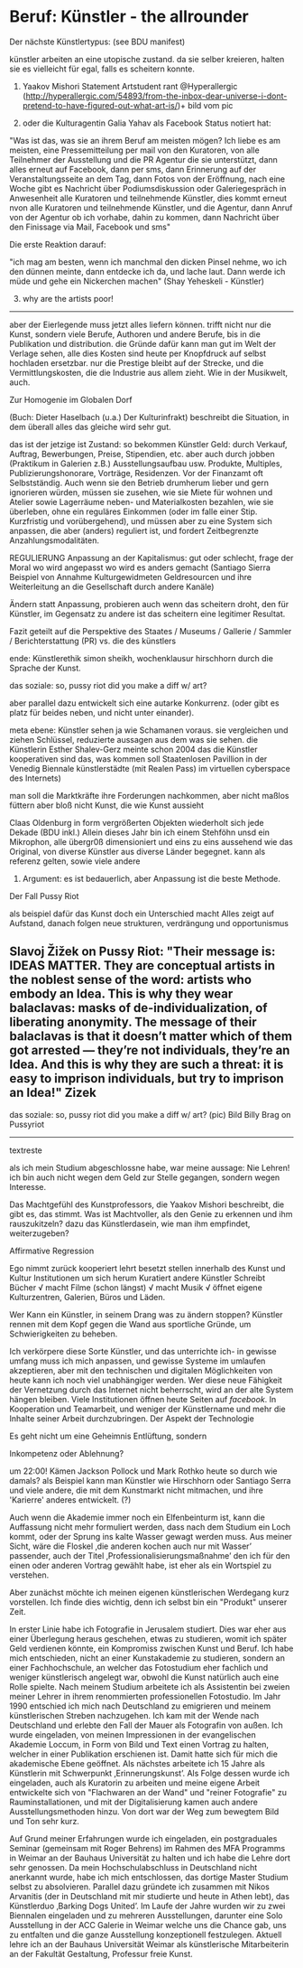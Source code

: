# Beruf: Künstler - the allrounder

Der nächste Künstlertypus:
(see BDU manifest)

künstler arbeiten an eine utopische zustand. 
da sie selber kreieren, halten sie es vielleicht für egal, falls es scheitern konnte.


1. Yaakov Mishori Statement Artstudent rant @Hyperallergic (http://hyperallergic.com/54893/from-the-inbox-dear-universe-i-dont-pretend-to-have-figured-out-what-art-is/)+ bild vom pic 

2. oder die Kulturagentin Galia Yahav als Facebook Status notiert hat:

"Was ist das, was sie an ihrem Beruf am meisten mögen? Ich liebe es am meisten, eine Pressemitteilung per mail von den Kuratoren, von alle Teilnehmer der Ausstellung und die PR Agentur die sie unterstützt, dann alles erneut auf Facebook, dann per sms, dann Erinnerung auf der Veranstaltungsseite an dem Tag, dann Fotos von der Eröffnung, nach eine Woche gibt es Nachricht über Podiumsdiskussion oder Galeriegespräch in Anwesenheit alle Kuratoren und teilnehmende Künstler, dies kommt erneut nvon alle Kuratoren und teilnehmende Künstler, und die Agentur, dann Anruf von der Agentur ob ich vorhabe, dahin zu kommen, dann Nachricht über den Finissage via Mail, Facebook und sms"

Die erste Reaktion darauf:

"ich mag am besten, wenn ich manchmal den dicken Pinsel nehme, wo ich den dünnen meinte, dann entdecke ich da, und lache laut. Dann werde ich müde und gehe ein Nickerchen machen" (Shay Yeheskeli - Künstler)

3. why are the artists poor!

- - -
aber der Eierlegende muss jetzt alles liefern können. trifft nicht nur die Kunst, sondern viele Berufe, Authoren und andere Berufe, bis in die Publikation und distribution. die Gründe dafür kann man gut im Welt der Verlage sehen, alle dies Kosten sind heute per Knopfdruck auf selbst hochladen ersetzbar. nur die Prestige bleibt auf der Strecke, und die Vermittlungskosten, die die Industrie aus allem zieht. Wie in der Musikwelt, auch.

Zur Homogenie im Globalen Dorf

(Buch: Dieter Haselbach (u.a.) Der Kulturinfrakt) beschreibt die Situation, in dem überall alles das gleiche wird sehr gut.

 das ist der jetzige ist Zustand: 
so bekommen Künstler Geld: durch Verkauf, Auftrag, Bewerbungen, Preise, Stipendien, etc. aber auch durch jobben (Praktikum in Galerien z.B.) Ausstellungsaufbau usw. Produkte, Multiples, Publizierungshonorare, Vorträge, Residenzen. Vor der Finanzamt oft Selbstständig.
Auch wenn sie den Betrieb drumherum lieber und gern ignorieren würden, müssen sie zusehen, wie sie Miete für wohnen und Atelier sowie Lagerräume neben- und Materialkosten bezahlen, wie sie überleben, ohne ein reguläres Einkommen (oder im falle einer Stip. Kurzfristig und vorübergehend), und müssen aber zu eine System sich anpassen, die aber (anders) reguliert ist, und fordert Zeitbegrenzte Anzahlungsmodalitäten.

 REGULIERUNG
Anpassung an der Kapitalismus: gut oder schlecht, frage der Moral
wo wird angepasst wo wird es anders gemacht (Santiago Sierra Beispiel von Annahme Kulturgewidmeten Geldresourcen und ihre Weiterleitung an die Gesellschaft durch andere Kanäle)

Ändern statt Anpassung, probieren auch wenn das scheitern droht, den für Künstler, im Gegensatz zu andere ist das scheitern eine legitimer Resultat.

Fazit geteilt auf die Perspektive des Staates / Museums / Gallerie / Sammler / Berichterstattung (PR)
vs. die des künstlers

ende: Künstlerethik simon sheikh, wochenklausur hirschhorn
durch die Sprache der Kunst.

das soziale: so, pussy riot did you make a diff w/ art?



aber parallel dazu entwickelt sich eine autarke Konkurrenz. (oder gibt es platz für beides neben, und nicht unter einander).


meta ebene: Künstler sehen ja wie Schamanen voraus. sie vergleichen und ziehen Schlüssel, reduzierte aussagen aus dem was sie sehen. die Künstlerin Esther Shalev-Gerz meinte schon 2004 das die Künstler kooperativen sind das, was kommen soll
Staatenlosen Pavillion in der Venedig Biennale
künstlerstädte (mit Realen Pass) im virtuellen cyberspace des Internets)


man soll die Marktkräfte ihre Forderungen nachkommen, aber nicht maßlos füttern aber bloß nicht Kunst, die wie Kunst aussieht

Claas Oldenburg in form vergrößerten Objekten wiederholt sich jede Dekade (BDU inkl.) Allein dieses Jahr bin ich einem Stehföhn unsd ein Mikrophon, alle übergr0ß dimensioniert und eins zu eins aussehend wie das Original, von diverse Künstler aus diverse Länder begegnet. kann als referenz gelten, sowie viele andere 

1. Argument: es ist bedauerlich, aber Anpassung ist die beste Methode.

 Der Fall Pussy Riot 

als beispiel dafür das Kunst doch ein Unterschied macht
Alles zeigt auf Aufstand, danach folgen neue strukturen, verdrängung und opportunismus

Slavoj Žižek on Pussy Riot:
‎"Their message is: IDEAS MATTER. They are conceptual artists in the noblest sense of the word: artists who embody an Idea. This is why they wear balaclavas: masks of de-individualization, of liberating anonymity. The message of their balaclavas is that it doesn’t matter which of them got arrested — they’re not individuals, they’re an Idea. And this is why they are such a threat: it is easy to imprison individuals, but try to imprison an Idea!" Zizek
---
das soziale: so, pussy riot did you make a diff w/ art?
(pic) Bild Billy Brag on Pussyriot


- - -
textreste

als ich mein Studium abgeschlossne habe, war meine aussage: Nie Lehren! ich bin auch nicht wegen dem Geld zur Stelle gegangen, sondern wegen Interesse.

Das Machtgefühl des Kunstprofessors, die Yaakov Mishori beschreibt, die gibt es, das stimmt. Was ist Machtvoller, als den Genie zu erkennen und ihm rauszukitzeln? dazu das Künstlerdasein, wie man ihm empfindet, weiterzugeben? 

Affirmative Regression

Ego nimmt zurück
kooperiert
lehrt
besetzt stellen innerhalb des Kunst und Kultur Institutionen um sich herum
Kuratiert andere Künstler
Schreibt Bücher
√ macht Filme (schon längst)
√ macht Musik
√ öffnet eigene Kulturzentren, Galerien, Büros und Läden.

Wer Kann ein Künstler, in seinem Drang was zu ändern stoppen? Künstler rennen mit dem Kopf gegen die Wand aus sportliche Gründe, um Schwierigkeiten zu beheben. 

Ich verkörpere diese Sorte Künstler, und das unterrichte ich-
in gewisse umfang muss ich mich anpassen, und gewisse Systeme im umlaufen akzeptieren, aber mit den technischen und digitalen Möglichkeiten von heute kann ich noch viel unabhängiger werden. Wer diese neue Fähigkeit der Vernetzung durch das Internet nicht beherrscht, wird an der alte System hängen bleiben. Viele Institutionen öffnen heute Seiten auf *facebook*. In Kooperation und Teamarbeit, und weniger der Künstlername und mehr die Inhalte seiner Arbeit durchzubringen. Der Aspekt der Technologie


Es geht nicht um eine Geheimnis Entlüftung, sondern 

Inkompetenz oder Ablehnung?

um 22:00!
Kämen Jackson Pollock und Mark Rothko heute so durch wie damals? als Beispiel kann man Künstler wie Hirschhorn oder Santiago Serra und viele andere, die mit dem Kunstmarkt nicht mitmachen, und ihre 'Karierre' anderes entwickelt. (?) 


Auch wenn die Akademie immer noch ein Elfenbeinturm ist, kann die Auffassung nicht mehr formuliert werden, dass nach dem Studium ein Loch kommt, oder der Sprung ins kalte Wasser gewagt werden muss. Aus meiner Sicht, wäre die Floskel ‚die anderen kochen auch nur mit Wasser’ passender, auch der Titel ‚Professionalisierungsmaßnahme’ den ich für den einen oder anderen Vortrag gewählt habe, ist eher als ein Wortspiel zu verstehen.

Aber zunächst möchte ich meinen eigenen künstlerischen Werdegang kurz vorstellen. Ich finde dies wichtig, denn ich selbst bin ein "Produkt" unserer Zeit. 

In erster Linie habe ich Fotografie in Jerusalem studiert. Dies war eher aus einer Überlegung heraus geschehen, etwas zu studieren, womit ich später Geld verdienen könnte, ein Kompromiss zwischen Kunst und Beruf. Ich habe mich entschieden, nicht an einer Kunstakademie zu studieren, sondern an einer Fachhochschule, an welcher das Fotostudium eher fachlich und weniger künstlerisch angelegt war, obwohl die Kunst natürlich auch eine Rolle spielte. Nach meinem Studium arbeitete ich als Assistentin bei zweien meiner Lehrer in ihrem renommierten professionellen Fotostudio. Im Jahr 1990 entschied ich mich nach Deutschland zu emigrieren und meinem künstlerischen Streben nachzugehen. Ich kam mit der Wende nach Deutschland und erlebte den Fall der Mauer als Fotografin von außen. Ich wurde eingeladen, von meinen Impressionen in der evangelischen Akademie Loccum, in Form von Bild und Text einen Vortrag zu halten, welcher in einer Publikation erschienen ist. Damit hatte sich für mich die akademische Ebene geöffnet. Als nächstes arbeitete ich 15 Jahre als Künstlerin mit Schwerpunkt ‚Erinnerungskunst’.  Als Folge dessen wurde ich eingeladen, auch als Kuratorin zu arbeiten und meine eigene Arbeit entwickelte sich von "Flachwaren an der Wand" und "reiner Fotografie" zu Rauminstallationen, und mit der Digitalisierung kamen auch andere Ausstellungsmethoden hinzu. Von dort war der Weg zum bewegtem Bild und Ton sehr kurz.

Auf Grund meiner Erfahrungen wurde ich eingeladen, ein postgraduales Seminar (gemeinsam mit Roger Behrens) im Rahmen des MFA Programms in Weimar an der Bauhaus Universität zu halten und ich habe die Lehre dort sehr genossen. Da mein Hochschulabschluss in Deutschland nicht anerkannt wurde, habe ich mich entschlossen, das dortige Master Studium selbst zu absolvieren. Parallel dazu gründete ich zusammen mit Nikos Arvanitis (der in Deutschland mit mir studierte und heute in Athen lebt), das Künstlerduo ‚Barking Dogs United’. Im Laufe der Jahre wurden wir zu zwei Biennalen eingeladen und zu mehreren Ausstellungen, darunter eine Solo Ausstellung in der ACC Galerie in Weimar welche uns die Chance gab, uns zu entfalten und die ganze Ausstellung konzeptionell festzulegen. Aktuell lehre ich an der Bauhaus Universität Weimar als künstlerische Mitarbeiterin an der Fakultät Gestaltung, Professur freie Kunst.